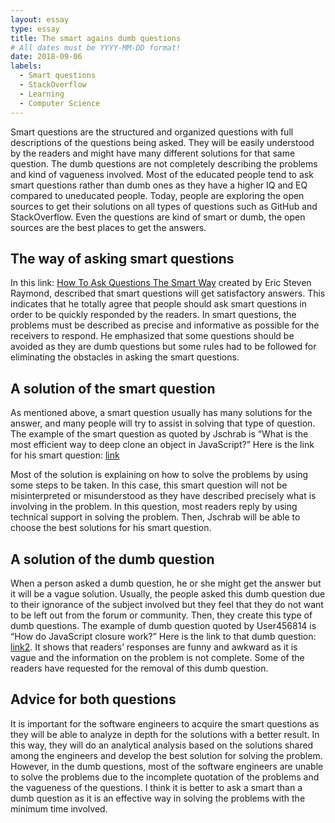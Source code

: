 ```yaml
---
layout: essay
type: essay
title: The smart agains dumb questions
# All dates must be YYYY-MM-DD format!
date: 2018-09-06
labels:
  - Smart questions
  - StackOverflow
  - Learning
  - Computer Science
---
```


Smart questions are the structured and organized questions with full descriptions of the questions being asked. They will be easily understood by the readers and might have many different solutions for that same question. The dumb questions are not completely describing the problems and kind of vagueness involved. Most of the educated people tend to ask smart questions rather than dumb ones as they have a higher IQ and EQ compared to uneducated people. Today, people are exploring the open sources to get their solutions on all types of questions such as GitHub and StackOverflow. Even the questions are kind of smart or dumb, the open sources are the best places to get the answers.  

## The way of asking smart questions

In this link: [How To Ask Questions The Smart Way](http://www.catb.org/esr/faqs/smart-questions.html) created by Eric Steven Raymond, described that smart questions will get satisfactory answers. This indicates that he totally agree that people should ask smart questions in order to be quickly responded by the readers. In smart questions, the problems must be described as precise and informative as possible for the receivers to respond. He emphasized that some questions should be avoided as they are dumb questions but some rules had to be followed for eliminating the obstacles in asking the smart questions.

## A solution of the smart question

As mentioned above, a smart question usually has many solutions for the answer, and many people will try to assist in solving that type of question. The example of the smart question as quoted by Jschrab is “What is the most efficient way to deep clone an object in JavaScript?” Here is the link for his smart question: [link](https://stackoverflow.com/questions/122102/what-is-the-most-efficient-way-to-deep-clone-an-object-in-javascript)

Most of the solution is explaining on how to solve the problems by using some steps to be taken. In this case, this smart question will not be misinterpreted or misunderstood as they have described precisely what is involving in the problem. In this question, most readers reply by using technical support in solving the problem. Then, Jschrab will be able to choose the best solutions for his smart question.


## A solution of the dumb question

When a person asked a dumb question, he or she might get the answer but it will be a vague solution. Usually, the people asked this dumb question due to their ignorance of the subject involved but they feel that they do not want to be left out from the forum or community. Then, they create this type of dumb questions. The example of dumb question quoted by User456814 is “How do JavaScript closure work?” Here is the link to that dumb question: [link2](https://meta.stackoverflow.com/questions/262518/should-how-do-javascript-closures-work-be-locked-as-a-community-wiki-no-furt). It shows that readers’ responses are funny and awkward as it is vague and the information on the problem is not complete.  Some of the readers have requested for the removal of this dumb question.

## Advice for both questions

It is important for the software engineers to acquire the smart questions as they will be able to analyze in depth for the solutions with a better result. In this way, they will do an analytical analysis based on the solutions shared among the engineers and develop the best solution for solving the problem. However, in the dumb questions, most of the software engineers are unable to solve the problems due to the incomplete quotation of the problems and the vagueness of the questions. I think it is better to ask a smart than a dumb question as it is an effective way in solving the problems with the minimum time involved.
